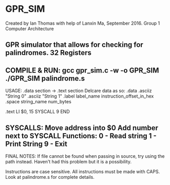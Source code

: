 # GPR_SIM

  Created by Ian Thomas with help of Lanxin Ma, September 2016.
  Group 1 Computer Architecture
  
  GPR simulator that allows for checking for palindromes.
  32 Registers
  ----------------------------------------------------------------------------------------------------
  COMPILE & RUN:
  gcc gpr_sim.c -w -o GPR_SIM
  ./GPR_SIM palindrome.s
  ----------------------------------------------------------------------------------------------------
  USAGE:
  .data section -> .text section
  Delcare data as so:
  .data
  .asciiz "String 0"
  .asciiz "String 1"
  .label label_name instruction_offset_in_hex
  .space string_name num_bytes
  
  .text
  LI $0, 15
  SYSCALL 9
  END

  SYSCALLS:
  Move address into $0
  Add number next to SYSCALL
  Functions:
  0 - Read string
  1 - Print String
  9 - Exit
  ----------------------------------------------------------------------------------------------------
  
  FINAL NOTES: 
  If file cannot be found when passing in source, try using the 
  path instead. Haven't had this problem but it is a possibility.
  
  Instructions are case sensitive. All instructions must be made with CAPS.
  Look at palindrome.s for complete details.
  
